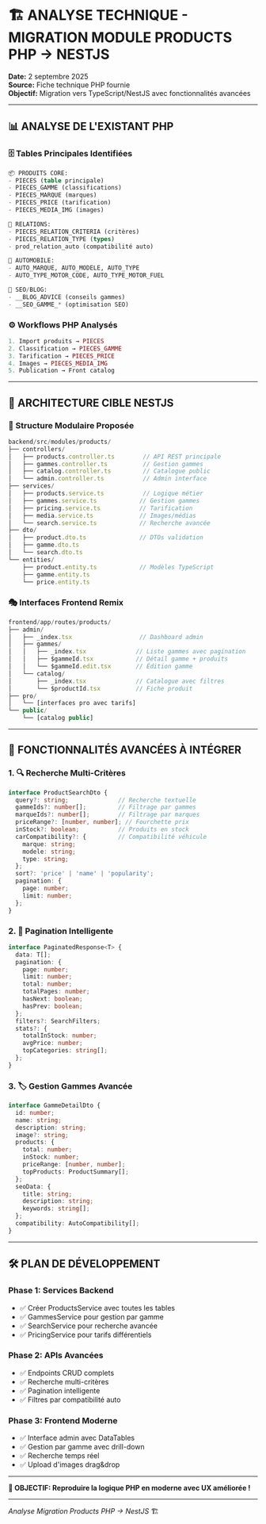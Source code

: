 # 🏗️ ANALYSE TECHNIQUE - MIGRATION MODULE PRODUCTS PHP → NESTJS

**Date:** 2 septembre 2025  
**Source:** Fiche technique PHP fournie  
**Objectif:** Migration vers TypeScript/NestJS avec fonctionnalités avancées  

---

## 📊 **ANALYSE DE L'EXISTANT PHP**

### **🗄️ Tables Principales Identifiées**
```sql
📦 PRODUITS CORE:
- PIECES (table principale)
- PIECES_GAMME (classifications)  
- PIECES_MARQUE (marques)
- PIECES_PRICE (tarification)
- PIECES_MEDIA_IMG (images)

🔗 RELATIONS:
- PIECES_RELATION_CRITERIA (critères)
- PIECES_RELATION_TYPE (types)
- prod_relation_auto (compatibilité auto)

🚗 AUTOMOBILE:
- AUTO_MARQUE, AUTO_MODELE, AUTO_TYPE
- AUTO_TYPE_MOTOR_CODE, AUTO_TYPE_MOTOR_FUEL

📝 SEO/BLOG:
- __BLOG_ADVICE (conseils gammes)
- __SEO_GAMME_* (optimisation SEO)
```

### **⚙️ Workflows PHP Analysés**
```php
1. Import produits → PIECES
2. Classification → PIECES_GAMME  
3. Tarification → PIECES_PRICE
4. Images → PIECES_MEDIA_IMG
5. Publication → Front catalog
```

---

## 🚀 **ARCHITECTURE CIBLE NESTJS**

### **📁 Structure Modulaire Proposée**
```typescript
backend/src/modules/products/
├── controllers/
│   ├── products.controller.ts        // API REST principale
│   ├── gammes.controller.ts          // Gestion gammes
│   ├── catalog.controller.ts         // Catalogue public
│   └── admin.controller.ts           // Admin interface
├── services/
│   ├── products.service.ts           // Logique métier
│   ├── gammes.service.ts            // Gestion gammes
│   ├── pricing.service.ts           // Tarification
│   ├── media.service.ts             // Images/médias
│   └── search.service.ts            // Recherche avancée
├── dto/
│   ├── product.dto.ts               // DTOs validation
│   ├── gamme.dto.ts
│   └── search.dto.ts
└── entities/
    ├── product.entity.ts            // Modèles TypeScript
    ├── gamme.entity.ts
    └── price.entity.ts
```

### **🎭 Interfaces Frontend Remix**
```typescript
frontend/app/routes/products/
├── admin/
│   ├── _index.tsx                   // Dashboard admin
│   ├── gammes/
│   │   ├── _index.tsx              // Liste gammes avec pagination
│   │   ├── $gammeId.tsx            // Détail gamme + produits
│   │   └── $gammeId.edit.tsx       // Édition gamme
│   └── catalog/
│       ├── _index.tsx              // Catalogue avec filtres
│       └── $productId.tsx          // Fiche produit
├── pro/
│   └── [interfaces pro avec tarifs]
└── public/
    └── [catalog public]
```

---

## 🎯 **FONCTIONNALITÉS AVANCÉES À INTÉGRER**

### **1. 🔍 Recherche Multi-Critères**
```typescript
interface ProductSearchDto {
  query?: string;              // Recherche textuelle
  gammeIds?: number[];         // Filtrage par gammes
  marqueIds?: number[];        // Filtrage par marques
  priceRange?: [number, number]; // Fourchette prix
  inStock?: boolean;           // Produits en stock
  carCompatibility?: {         // Compatibilité véhicule
    marque: string;
    modele: string;
    type: string;
  };
  sort?: 'price' | 'name' | 'popularity';
  pagination: {
    page: number;
    limit: number;
  };
}
```

### **2. 📄 Pagination Intelligente**
```typescript
interface PaginatedResponse<T> {
  data: T[];
  pagination: {
    page: number;
    limit: number;
    total: number;
    totalPages: number;
    hasNext: boolean;
    hasPrev: boolean;
  };
  filters?: SearchFilters;
  stats?: {
    totalInStock: number;
    avgPrice: number;
    topCategories: string[];
  };
}
```

### **3. 🏷️ Gestion Gammes Avancée**
```typescript
interface GammeDetailDto {
  id: number;
  name: string;
  description: string;
  image?: string;
  products: {
    total: number;
    inStock: number;
    priceRange: [number, number];
    topProducts: ProductSummary[];
  };
  seoData: {
    title: string;
    description: string;
    keywords: string[];
  };
  compatibility: AutoCompatibility[];
}
```

---

## 🛠️ **PLAN DE DÉVELOPPEMENT**

### **Phase 1: Services Backend** 
- ✅ Créer ProductsService avec toutes les tables
- ✅ GammesService pour gestion par gamme  
- ✅ SearchService pour recherche avancée
- ✅ PricingService pour tarifs différentiels

### **Phase 2: APIs Avancées**
- ✅ Endpoints CRUD complets
- ✅ Recherche multi-critères 
- ✅ Pagination intelligente
- ✅ Filtres par compatibilité auto

### **Phase 3: Frontend Moderne**
- ✅ Interface admin avec DataTables
- ✅ Gestion par gamme avec drill-down
- ✅ Recherche temps réel
- ✅ Upload d'images drag&drop

---

**🎯 OBJECTIF: Reproduire la logique PHP en moderne avec UX améliorée !**

---
*Analyse Migration Products PHP → NestJS* 🏗️
